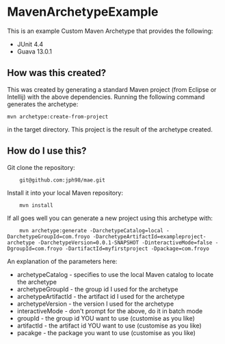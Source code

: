 MavenArchetypeExample
=====================

This is an example Custom Maven Archetype that provides the following:

* JUnit 4.4
* Guava 13.0.1

How was this created?
---------------------

This was created by generating a standard Maven project (from Eclipse or Intellij) with the above dependencies.  Running the following command generates the archetype:

    mvn archetype:create-from-project

in the target directory.  This project is the result of the archetype created.

How do I use this?
------------------

Git clone the repository:

        git@github.com:jph98/mae.git
        
Install it into your local Maven repository:

        mvn install
        
If all goes well you can generate a new project using this archetype with:

        mvn archetype:generate -DarchetypeCatalog=local -DarchetypeGroupId=com.froyo -DarchetypeArtifactId=exampleproject-archetype -DarchetypeVersion=0.0.1-SNAPSHOT -DinteractiveMode=false -DgroupId=com.froyo -DartifactId=myfirstproject -Dpackage=com.froyo
        
An explanation of the parameters here:

* archetypeCatalog - specifies to use the local Maven catalog to locate the archetype
* archetypeGroupId - the group id I used for the archetype
* archetypeArtifactId - the artifact id I used for the archetype
* archetypeVersion - the version I used for the archetype
* interactiveMode - don't prompt for the above, do it in batch mode
* groupId - the group id YOU want to use (customise as you like)
* artifactId - the artifact id YOU want to use (customise as you like)
* pacakge - the package you want to use (customise as you like)



